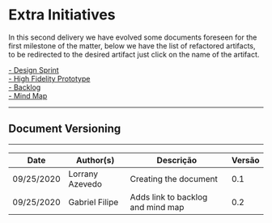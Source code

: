 # Extra Initiatives

In this second delivery we have evolved some documents foreseen for the first milestone of the matter, below we have the list of refactored artifacts, to be redirected to the desired artifact just click on the name of the artifact.

<div style="text-align: left">
 <a href="/base/designSprint/design_sprint/">- Design Sprint</a> </br>
 <a href="/base/designSprint/prototype/">- High Fidelity Prototype</a> </br>
 <a href="/base/requirements/modeling/backlog/">- Backlog </a> </br>
 <a href="/base/requirements/preTraceability/mindMap/">- Mind Map </a> </br>
</div>

***
## Document Versioning
---

| Date | Author(s) | Descrição | Versão |
|------|-------|-----------|--------|
| 09/25/2020 | Lorrany Azevedo | Creating the document | 0.1 |
| 09/25/2020 | Gabriel Filipe | Adds link to backlog and mind map | 0.2 |
